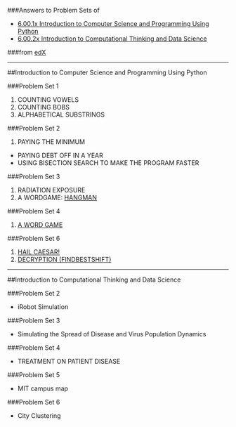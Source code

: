###Answers to Problem Sets of 

* [6.00.1x Introduction to Computer Science and Programming Using Python](https://www.edx.org/course/introduction-computer-science-mitx-6-00-1x-0) 
* [ 6.00.2x Introduction to Computational Thinking and Data Science](https://www.edx.org/course/introduction-computational-thinking-data-mitx-6-00-2x-2) 

###from [edX](https://www.edx.org)

---
##Introduction to Computer Science and Programming Using Python

###Problem Set 1

1. COUNTING VOWELS
2. COUNTING BOBS
3. ALPHABETICAL SUBSTRINGS

###Problem Set 2

1. PAYING THE MINIMUM
* PAYING DEBT OFF IN A YEAR
*  USING BISECTION SEARCH TO MAKE THE PROGRAM FASTER

###Problem Set 3

1. RADIATION EXPOSURE
2. A WORDGAME: [HANGMAN](http://en.wikipedia.org/wiki/Hangman%20%28game%29)

###Problem Set 4
1. [A WORD GAME](https://courses.edx.org/courses/course-v1:MITx+6.00.1x_6+2T2015/courseware/Week_4/Problem_Set_4/)

###Problem Set 6
1. [HAIL CAESAR!](https://courses.edx.org/courses/course-v1:MITx+6.00.1x_6+2T2015/courseware/Week_6/Problem_Set_5/)
2. [DECRYPTION (FINDBESTSHIFT)](https://courses.edx.org/courses/course-v1:MITx+6.00.1x_6+2T2015/courseware/Week_6/Problem_Set_5/)

---

##Introduction to Computational Thinking and Data Science

###Problem Set 2
* iRobot Simulation

###Problem Set 3
* Simulating the Spread of Disease and Virus Population Dynamics 

###Problem Set 4
* TREATMENT ON PATIENT DISEASE

###Problem Set 5
* MIT campus map

###Problem Set 6
* City Clustering 